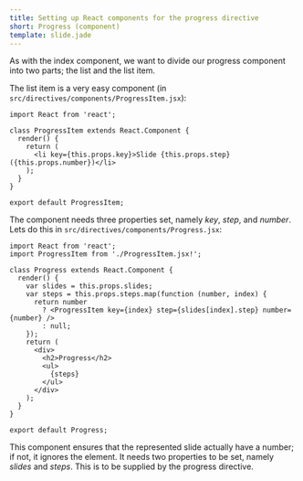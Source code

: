 ```yaml
---
title: Setting up React components for the progress directive
short: Progress (component)
template: slide.jade
---
```


As with the index component, we want to divide our progress component into two parts; the list and the list item.

The list item is a very easy component (in ```src/directives/components/ProgressItem.jsx```):

    import React from 'react';

    class ProgressItem extends React.Component {
      render() {
        return (
          <li key={this.props.key}>Slide {this.props.step} ({this.props.number})</li>
        );
      }
    }

    export default ProgressItem;

The component needs three properties set, namely _key_, _step_, and _number_. Lets do this in ```src/directives/components/Progress.jsx```:

    import React from 'react';
    import ProgressItem from './ProgressItem.jsx!';

    class Progress extends React.Component {
      render() {
        var slides = this.props.slides;
        var steps = this.props.steps.map(function (number, index) {
          return number 
            ? <ProgressItem key={index} step={slides[index].step} number={number} />
            : null;
        });
        return (
          <div>
            <h2>Progress</h2>
            <ul>
              {steps}
            </ul>
          </div>
        );
      }
    }

    export default Progress;

This component ensures that the represented slide actually have a number; if not, it ignores the element. It needs two properties to be set, namely _slides_ and _steps_. This is to be supplied by the progress directive.